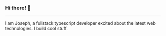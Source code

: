 ### Hi there! 👋
----

I am Joseph, a fullstack typescript developer excited about the latest web technologies. I build cool stuff.
